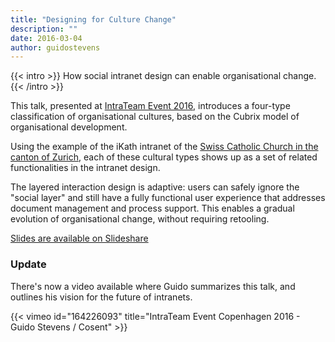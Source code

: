 ```yaml
---
title: "Designing for Culture Change"
description: ""
date: 2016-03-04
author: guidostevens
---
```


{{< intro >}}
How social intranet design can enable organisational change.
{{< /intro >}}

This talk, presented at [IntraTeam Event 2016](http://event.intrateam.com/events/intrateam-event-2016), introduces a four-type classification of organisational cultures, based on the Cubrix model of organisational development.

Using the example of the iKath intranet of the [Swiss Catholic Church in the canton of Zurich](http://zh.kath.ch/), each of these cultural types shows up as a set of related functionalities in the intranet design.

The layered interaction design is adaptive: users can safely ignore the "social layer" and still have a fully functional user experience that addresses document management and process support. This enables a gradual evolution of organisational change, without requiring retooling.

[Slides are available on Slideshare](https://www.slideshare.net/GuidoStevens/designing-for-culture-change "Designing for Culture Change")

### Update

There's now a video available where Guido summarizes this talk, and outlines his vision for the future of intranets.

{{< vimeo id="164226093" title="IntraTeam Event Copenhagen 2016 - Guido Stevens / Cosent" >}}
